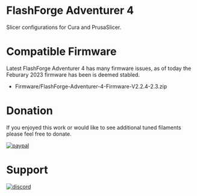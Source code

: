 # FlashForge Adventurer 4
Slicer configurations for Cura and PrusaSlicer.

# Compatible Firmware
Latest FlashForge Adventurer 4 has many firmware issues, as of today the Feburary 2023 firmware has been is deemed stabled.
* Firmware/FlashForge-Adventurer-4-Firmware-V2.2.4-2.3.zip

# Donation
If you enjoyed this work or would like to see additional tuned filaments please feel free to donate.

[![paypal](https://www.paypalobjects.com/en_US/i/btn/btn_donateCC_LG.gif)](https://www.paypal.com/donate/?hosted_button_id=E4DSQMLR5JUXS)

# Support
[![discord](https://theme.zdassets.com/theme_assets/678183/cc59daa07820943e943c2fc283b9079d7003ff76.svg)](https://discord.gg/rRzp63MJtu_)
